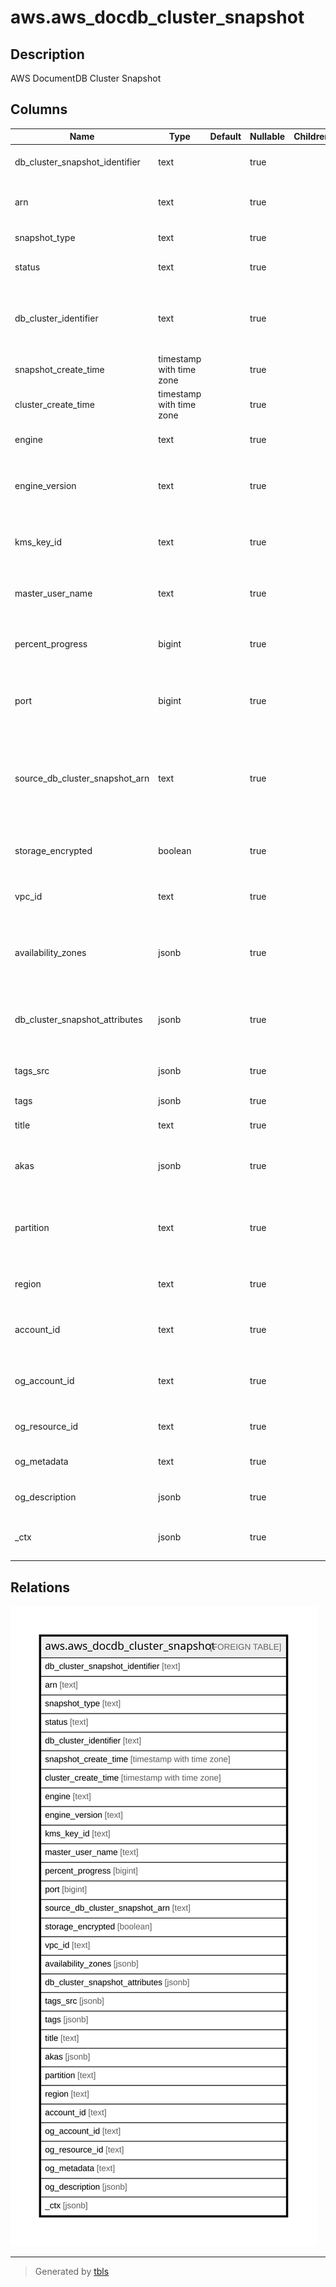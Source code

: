 # aws.aws_docdb_cluster_snapshot

## Description

AWS DocumentDB Cluster Snapshot

## Columns

| Name | Type | Default | Nullable | Children | Parents | Comment |
| ---- | ---- | ------- | -------- | -------- | ------- | ------- |
| db_cluster_snapshot_identifier | text |  | true |  |  | The friendly name to identify the cluster snapshot. |
| arn | text |  | true |  |  | The Amazon Resource Name (ARN) for the cluster snapshot. |
| snapshot_type | text |  | true |  |  | The type of the cluster snapshot. |
| status | text |  | true |  |  | Specifies the status of this cluster snapshot. |
| db_cluster_identifier | text |  | true |  |  | The friendly name to identify the cluster, that the snapshot snapshot was created from. |
| snapshot_create_time | timestamp with time zone |  | true |  |  | The time when the snapshot was taken. |
| cluster_create_time | timestamp with time zone |  | true |  |  | Specifies the time when the cluster was created. |
| engine | text |  | true |  |  | Specifies the name of the database engine. |
| engine_version | text |  | true |  |  | Specifies the version of the database engine for this cluster snapshot. |
| kms_key_id | text |  | true |  |  | The AWS KMS key identifier for the AWS KMS customer master key (CMK). |
| master_user_name | text |  | true |  |  | Provides the master username for the cluster snapshot. |
| percent_progress | bigint |  | true |  |  | Specifies the percentage of the estimated data that has been transferred. |
| port | bigint |  | true |  |  | Specifies the port that the cluster was listening on at the time of the snapshot. |
| source_db_cluster_snapshot_arn | text |  | true |  |  | The Amazon Resource Name (ARN) for the source cluster snapshot, if the cluster snapshot was copied from a source cluster snapshot. |
| storage_encrypted | boolean |  | true |  |  | Specifies whether the cluster snapshot is encrypted, or not. |
| vpc_id | text |  | true |  |  | Provides the VPC ID associated with the cluster snapshot. |
| availability_zones | jsonb |  | true |  |  | A list of Availability Zones (AZs) where instances in the cluster snapshot can be restored. |
| db_cluster_snapshot_attributes | jsonb |  | true |  |  | A list of DB cluster snapshot attribute names and values for a manual cluster snapshot. |
| tags_src | jsonb |  | true |  |  | A list of tags attached to the cluster snapshot. |
| tags | jsonb |  | true |  |  | A map of tags for the resource. |
| title | text |  | true |  |  | Title of the resource. |
| akas | jsonb |  | true |  |  | Array of globally unique identifier strings (also known as) for the resource. |
| partition | text |  | true |  |  | The AWS partition in which the resource is located (aws, aws-cn, or aws-us-gov). |
| region | text |  | true |  |  | The AWS Region in which the resource is located. |
| account_id | text |  | true |  |  | The AWS Account ID in which the resource is located. |
| og_account_id | text |  | true |  |  | The Platform Account ID in which the resource is located. |
| og_resource_id | text |  | true |  |  | The unique ID of the resource in opengovernance. |
| og_metadata | text |  | true |  |  | Platform Metadata of the AWS resource. |
| og_description | jsonb |  | true |  |  | The full model description of the resource |
| _ctx | jsonb |  | true |  |  | Steampipe context in JSON form, e.g. connection_name. |

## Relations

![er](aws.aws_docdb_cluster_snapshot.svg)

---

> Generated by [tbls](https://github.com/k1LoW/tbls)
